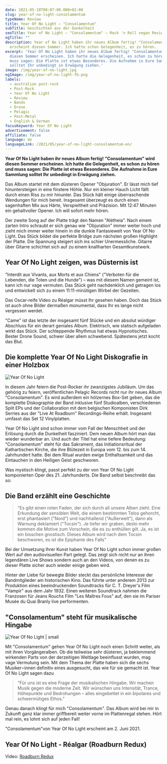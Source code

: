 ```yaml
---
date: 2021-05-18T08:07:00.000+02:00
slug: year-of-no-light-consolamentum
typeName: Review
title: Year Of No Light – "Consolamentum"
subTitle: Geschichten aus der Dunkelheit
seoTitle: Year of No Light – "Consolamentum" – Rock 'n Roll vegan Review
ogTitle: ""
description: Year of No Light haben ihr neues Album fertig! "Consolamentum"
  erscheint diesen Sommer. Ich hatte schon Gelegenheit, es zu hören.
excerpt: 'Year Of No Light haben ihr neues Album fertig! "Consolamentum" wird
  diesen Sommer erscheinen. Ich hatte die Gelegenheit, es schon zu hören und
  muss sagen: Die Platte ist etwas Besonderes. Die Aufnahme in Eure Sammlung
  solltet Ihr unbedingt in Erwägung ziehen.'
image: /img/year-of-no-light.jpg
ogImage: /img/year-of-no-light-fb.png
labels:
  - australian post-rock
  - Post-Rock
  - Year Of No Light
  - Review
  - Bands
  - Drone
  - Pelagic
  - Post-Metal
  - English & German
focusKeyword: Year Of No Light
advertisement: false
affiliate: false
language: de
languageLink: /2021/05/year-of-no-light-consolamentum-en/
---
```


**Year Of No Light haben ihr neues Album fertig! "Consolamentum" wird diesen Sommer erscheinen. Ich hatte die Gelegenheit, es schon zu hören und muss sagen: Die Platte ist etwas Besonderes. Die Aufnahme in Eure Sammlung solltet Ihr unbedingt in Erwägung ziehen.**

Das Album startet mit dem düsteren Opener "Objuration". Er lässt mich tief hinuntersteigen in eine finstere Höhle. Nur ein kleiner Hauch Licht fällt durch einen Riss zu mir hinunter. Das Stück hält einige überraschende Wendungen für mich bereit. Insgesamt überzeugt es durch einen sagenhaften Mix aus Härte, Verspieltheit und Präzision. Mit 12:47 Minuten ein gehaltvoller Opener. Ich will sofort mehr hören.

Der zweite Song auf der Platte trägt den Namen "Alétheia". Nach einem zarten Intro schraubt er sich genau wie "Objuration" immer weiter hoch und zieht mich immer weiter hinein in die dunkle Fantasiewelt von Year Of No Light. Das Stück bildet die perfekte Bridge zum nächsten großen Highlight der Platte. Die Spannung steigert sich ins schier Unermessliche. Gitarre über Gitarre schichtet sich auf zu einem knallharten Gesamtkunstwerk.

## Year Of No Light zeigen, was Düsternis ist

"Interdit aux Vivants, aux Morts et aux Chiens" ("Verboten für die Lebenden, die Toten und die Hunde") – was mit diesem Namen gemeint ist, kann ich nur vage vermuten. Das Stück geht nachdenklich und getragen los und entwickelt sich zu einem 11:11-minütigen Wirbel der Gezeiten.

Das Oscar-reife Video zu Réalgar müsst Ihr gesehen haben. Doch das Stück ist auch ohne Bilder dermaßen monumental, dass Ihr es lange nicht vergessen werdet.

"Came" ist das letzte der insgesamt fünf Stücke und ein absolut würdiger Abschluss für ein derart geniales Album. Elektrisch, wie statisch aufgeladen wirkt das Stück. Der schleppende Rhythmus hat etwas Hypnotisches. Bester Drone Sound, schwer über allem schwebend. Spätestens jetzt kocht das Blut.

## Die komplette Year Of No Light Diskografie in einer Holzbox

![Year Of No Light](/img/year-of-no-light-3.png)

In diesem Jahr feiern die Post-Rocker ihr zwanzigstes Jubiläum. Um das gehörig zu feiern, veröffentlichen Pelagic Records nicht nur ihr neues Album "Consolamentum". Es wird außerdem ein hölzernes Box-Set geben, das die komplette Diskographie der Band inklusive fünf Studioalben, verschiedenen Split EPs und der Collaboration mit dem belgischen Komponisten Dirk Serries aus der "Live At Roadburn" Recordings-Reihe erhält. Insgesamt umfasst das Set 12 Vinylplatten.

Year Of No Light sind schon immer vom Fall der Menschheit und der Erlösung durch die Dunkelheit fasziniert. Dem neuen Album hört man das wieder wunderbar an. Und auch der Titel hat eine tiefere Bedeutung: "Consolamentum" steht für das Sakrament, das Initiationsritual der Kathartischen Kirche, die ihre Blütezeit in Europa vom 12. bis zum 14. Jahrhundert hatte. Bei dem Ritual wurden ewige Enthaltsamkeit und das Eintauchen in den Heiligen Geist geschworen.

Was mystisch klingt, passt perfekt zu der von Year Of No Light komponierten Oper des 21. Jahrhunderts. Die Band selbst beschreibt das so:

## Die Band erzählt eine Geschichte

> "Es gibt einen roten Faden, der sich durch all unsere Alben zieht. Eine Erkundung der sensiblen Welt, die einem bestimmten Telos gehorcht, erst phantasiert ("Nord") und nachhallend ("Außerwelt"), dann als Warnung deklamiert ("Tocsin"). Je tiefer wir graben, desto mehr kommen die Motive zum Vorschein, die es zu enthüllen gilt. Ja, es ist ein bisschen gnostisch. Dieses Album wird nach dem Tocsin beschworen, es ist die Epiphanie des Falls"

Bei der Umsetzung Ihrer Kunst haben Year Of No Light schon immer großen Wert auf den audiovisuellen Part gelegt. Das zeigt sich nicht nur an ihren legendären Live Shows sondern auch an den Videos, von denen es zu dieser Platte sicher auch wieder einige geben wird.

Hinter der Liebe für bewegte Bilder steckt das persönliche Interesse der Bandmitglieder am historischen Kino. Das führte unter anderem 2013 zur Produktion eines beeindruckenden Soundtracks für C. T. Dreyer's Film "Vampir" aus dem Jahr 1932. Einen weiteren Soundtrack nahmen die Franzosen für Jeans Rouchs Film "Les Maîtres Fous" auf, den sie im Pariser Musée du Quai Branly live performenten.

## "Consolamentum" steht für musikalische Hingabe

![Year Of No Light | small](/img/year-of-no-light-1.jpeg)

Mit "Consolamentum" gehen Year Of No Light noch einen Schritt weiter, als mit ihren Vorgängeralben. Ob die teilweise sehr düsteren, ja beklemmend wirkenden Parts von der derzeitigen Weltlage beeinflusst wurden, mag vage Vermutung sein. Mit dem Thema der Platte haben sich die sechs Musiker⋆innen definitiv eines ausgesucht, das wie für sie gemacht ist. Year Of No Light sagen dazu

> "Für uns ist es eine Frage der musikalischen Hingabe. Wir machen Musik gegen die moderne Zeit. Wir wünschen uns Intensität, Trance, Höhepunkte und Bedrohungen – alles eingebettet in ein bipolares und schwermütiges Ethos."

Genau danach klingt für mich "Consolamentum". Das Album wird bei mir in Zukunft ganz klar immer griffbereit weiter vorne im Plattenregal stehen. Hört mal rein, es lohnt sich auf jeden Fall!

"Consolamentum"von Year Of No Light erscheint am 2. Juni 2021.

## Year Of No Light - Réalgar (Roadburn Redux)

<Vimeo id="535768352" />

Video: [Roadburn Redux](https://www.roadburnredux.com/)
